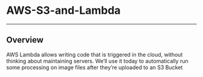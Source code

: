 # AWS-S3-and-Lambda
---

## Overview

AWS Lambda allows writing code that is triggered in the cloud, without thinking about maintaining servers. We’ll use it today to automatically run some processing on image files after they’re uploaded to an S3 Bucket


